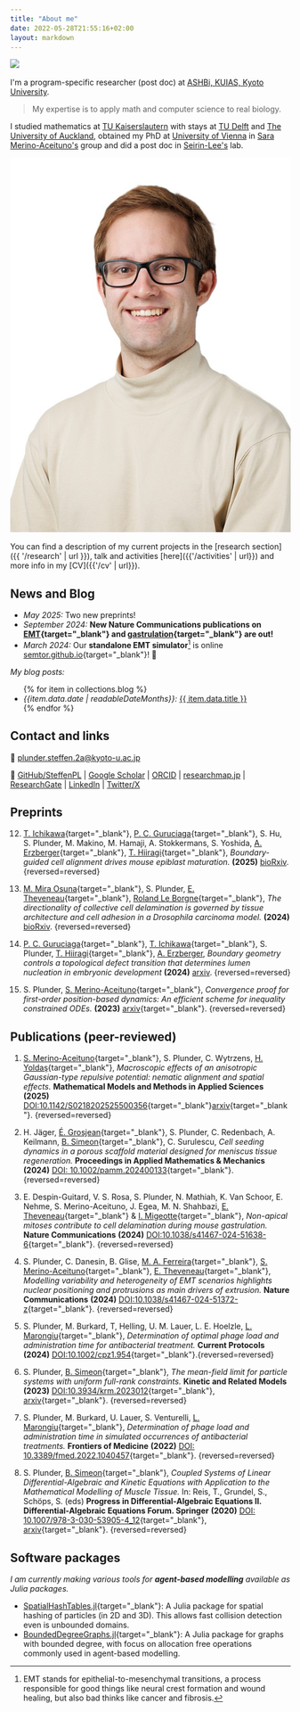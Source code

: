 ```yaml
---
title: "About me"
date: 2022-05-28T21:55:16+02:00
layout: markdown
---
```



<div class="sm:float-right sm:max-w-[12em] sm:ml-2 md:flex hidden">
    <img src="/steffen_white.jpg">
</div>

I'm a program-specific researcher (post doc) at [ASHBi, KUIAS, Kyoto University](https://ashbi.kyoto-u.ac.jp/).

> My expertise is to apply math and computer science to real biology.

I studied mathematics at [TU Kaiserslautern](https://www.mathematik.uni-kl.de/en/) with stays at [TU Delft](https://www.tudelft.nl/en/eemcs/the-faculty/departments/applied-mathematics) and [The University of Auckland](https://www.auckland.ac.nz/en/science/about-the-faculty/department-of-mathematics.html), obtained my PhD at [University of Vienna](https://mathematik.univie.ac.at/en/research/biomathematics-and-dynamical-systems/) in [Sara Merino-Aceituno's](https://sites.google.com/view/saramerinoaceituno/about) group and did a post doc in [Seirin-Lee's](https://sites.google.com/site/seirin711lee/home) lab.

<div class="container md:hidden drop-shadow-xl">
<img class="mx-auto max-w-[12em]" src="./steffen_white.jpg">
</div>


You can find a description of my current projects in the [research section]({{ '/research' | url }}), talk and activities [here]({{'/activities' | url}}) and more info in my [CV]({{'/cv' | url}}).

## News and Blog

- _May 2025:_ Two new preprints! 
- _September 2024:_ **New Nature Communications publications on [EMT](https://doi.org/10.1038/s41467-024-51372-z){target="_blank"} and [gastrulation](https://doi.org/10.1038/s41467-024-51638-6){target="_blank"} are out!**
- _March 2024:_ Our **standalone EMT simulator**[^1] is online [semtor.github.io](https://semtor.github.io/){target="_blank"}! 🎉

_My blog posts:_ 
<ul class="list-inside mt-0 pt-0">
{% for item in collections.blog %}
<li>
    <i>{{item.data.date | readableDateMonths}}:</i>
    <a href="{{ item.url | url}}">{{ item.data.title }}</a>
</li>
{% endfor %}
</ul>

## Contact and links

<!--Office 03.125, Faculty of Mathematics, Oskar-Morgenstern-Platz 1, Vienna.<br>-->
📧 <a href="mailto:plunder.steffen.2a@kyoto-u.ac.jp">plunder.steffen.2a@kyoto-u.ac.jp</a>

🔗 [GitHub/SteffenPL](https://github.com/SteffenPL) | [Google Scholar](https://scholar.google.com/citations?user=-QyslKMAAAAJ&hl=en)  | [ORCID](https://orcid.org/0000-0002-3371-3790) | [researchmap.jp](https://researchmap.jp/steffen-plunder) | [ResearchGate](https://www.researchgate.net/profile/Steffen-Plunder) | [LinkedIn](https://at.linkedin.com/in/steffen-plunder) | [Twitter/X](https://twitter.com/SteffenPlunder)



## Preprints

12. [T. Ichikawa](https://ashbi.kyoto-u.ac.jp/member/takafumi-ichikawa/){target="_blank"}, [P. C. Guruciaga](https://sites.google.com/view/pamelaguruciaga/home){target="_blank"}, S. Hu, S. Plunder, M. Makino, M. Hamaji, A. Stokkermans, S. Yoshida, [A. Erzberger](https://www.embl.org/people/person/anna-erzberger/){target="_blank"}, [T. Hiiragi](https://ashbi.kyoto-u.ac.jp/research-group/hiiragi-group/){target="_blank"}, _Boundary-guided cell alignment drives mouse epiblast maturation._ **(2025)** [bioRxiv](https://doi.org/10.1101/2025.04.28.650859).
{reversed=reversed}

11. [M. Mira Osuna](https://sbcf.fr/en/member/marta-mira-osuna/){target="_blank"}, S. Plunder, [E. Theveneau](https://cbi-toulouse.fr/eng/equipe-theveneau){target="_blank"}, [Roland Le Borgne](https://igdr.univ-rennes.fr/en/roland-le-borgne){target="_blank"}, _The directionality of collective cell delamination is governed by tissue architecture and cell adhesion in a Drosophila carcinoma model._ **(2024)** [bioRxiv](https://www.biorxiv.org/content/10.1101/2024.10.08.617152v1).
{reversed=reversed}

9. [P. C. Guruciaga](https://sites.google.com/view/pamelaguruciaga/home){target="_blank"}, [T. Ichikawa](https://ashbi.kyoto-u.ac.jp/member/takafumi-ichikawa/){target="_blank"}, S. Plunder, [T. Hiiragi](https://ashbi.kyoto-u.ac.jp/research-group/hiiragi-group/){target="_blank"}, [A. Erzberger](https://www.embl.org/people/person/anna-erzberger/), _Boundary geometry controls a topological defect transition that determines lumen nucleation in embryonic development_ **(2024)**
[arxiv](https://arxiv.org/abs/2403.08710).
{reversed=reversed}

8. S. Plunder, [S. Merino-Aceituno](https://sites.google.com/view/saramerinoaceituno){target="_blank"}, _Convergence proof for first-order position-based dynamics: An efficient scheme for inequality constrained ODEs._ **(2023)** [arxiv](https://arxiv.org/abs/2310.01215){target="_blank"}.
{reversed=reversed}

## Publications (peer-reviewed)

1. [S. Merino-Aceituno](https://sites.google.com/view/saramerinoaceituno){target="_blank"}, S. Plunder, C. Wytrzens, [H. Yoldaş](https://sites.google.com/view/havvayoldas/home){target="_blank"}, _Macroscopic effects of an anisotropic Gaussian-type repulsive potential: nematic alignment and spatial effects._ **Mathematical Models and Methods in Applied Sciences** **(2025)** [DOI:10.1142/S0218202525500356](https://doi.org/10.1142/S0218202525500356){target="_blank"}[arxiv](http://arxiv.org/abs/2410.06740){target="_blank"}.
{reversed=reversed}

2. H. Jäger, [É. Grosjean](https://grosjean1.github.io/){target="_blank"}, S. Plunder, C. Redenbach, A. Keilmann, [B. Simeon](https://www.mathematik.uni-kl.de/en/das/people/head/simeon){target="_blank"}, C. Surulescu, _Cell seeding dynamics in a porous scaffold material designed for meniscus tissue regeneration._ **Proceedings in Applied Mathematics & Mechanics** **(2024)** [DOI: 10.1002/pamm.202400133](http://doi.org/10.1002/pamm.202400133){target="_blank"}.
{reversed=reversed}

2. E. Despin-Guitard, V. S. Rosa, S. Plunder, N. Mathiah, K. Van Schoor, E. Nehme, S. Merino-Aceituno, J. Egea, M. N. Shahbazi, [E. Theveneau](https://cbi-toulouse.fr/eng/equipe-theveneau){target="_blank"} & [I. Migeotte](https://iribhm.org/isabelle-migeotte/){target="_blank"}, _Non-apical mitoses contribute to cell delamination during mouse gastrulation._ **Nature Communications** **(2024)** [DOI:10.1038/s41467-024-51638-6](https://doi.org/10.1038/s41467-024-51638-6){target="_blank"}.
{reversed=reversed}

2. S. Plunder, C. Danesin, B. Glise, [M. A. Ferreira](https://marinaaferreira.com/){target="_blank"}, [S. Merino-Aceituno](https://sites.google.com/view/saramerinoaceituno){target="_blank"}, [E. Theveneau](https://cbi-toulouse.fr/eng/equipe-theveneau){target="_blank"}, _Modelling variability and heterogeneity of EMT scenarios highlights nuclear positioning and protrusions as main drivers of extrusion._ **Nature Communications** **(2024)** [DOI:10.1038/s41467-024-51372-z](https://doi.org/10.1038/s41467-024-51372-z){target="_blank"}.
{reversed=reversed}

2. S. Plunder, M. Burkard, T, Helling, U. M. Lauer, L. E. Hoelzle, [L. Marongiu](https://nutritionalbiochemistry.uni-hohenheim.de/en/luigi-marongiu-en){target="_blank"}, _Determination of optimal phage load and administration time for antibacterial treatment._ **Current Protocols** **(2024)** [DOI:10.1002/cpz1.954](https://doi.org/10.1002/cpz1.954){target="_blank"}.{reversed=reversed}

2. S. Plunder, [B. Simeon](https://www.mathematik.uni-kl.de/en/das/people/head/simeon){target="_blank"}, _The mean-field limit for particle systems with uniform full-rank constraints._ **Kinetic and Related Models** **(2023)** [DOI:10.3934/krm.2023012](https://www.aimsciences.org/article/doi/10.3934/krm.2023012){target="_blank"}, [arxiv](https://arxiv.org/abs/2203.07249){target="_blank"}.
{reversed=reversed}

2. S. Plunder, M. Burkard, U. Lauer, S. Venturelli, [L. Marongiu](https://nutritionalbiochemistry.uni-hohenheim.de/en/luigi-marongiu-en){target="_blank"}, _Determination of phage load and administration time in simulated occurrences of antibacterial treatments._ **Frontiers of Medicine** **(2022)** [DOI: 10.3389/fmed.2022.1040457](https://doi.org/10.3389/fmed.2022.1040457){target="_blank"}.
{reversed=reversed}

2. S. Plunder, [B. Simeon](https://www.mathematik.uni-kl.de/en/das/people/head/simeon){target="_blank"}, _Coupled Systems of Linear Differential-Algebraic and Kinetic Equations with Application to the Mathematical Modelling of Muscle Tissue._
In: Reis, T., Grundel, S., Schöps, S. (eds) **Progress in Differential-Algebraic Equations II. Differential-Algebraic Equations Forum. Springer** **(2020)** [DOI: 10.1007/978-3-030-53905-4_12](https://doi.org/10.1007/978-3-030-53905-4_12){target="_blank"}, [arxiv](https://arxiv.org/abs/1911.05468){target="_blank"}.
{reversed=reversed}

## Software packages

*I am currently making various tools for **agent-based modelling** available as Julia packages.*

- [SpatialHashTables.jl](https://github.com/SteffenPL/SpatialHashTables.jl){target="_blank"}: A Julia package for spatial hashing of particles (in 2D and 3D). This allows fast collision detection even is unbounded domains.
- [BoundedDegreeGraphs.jl](https://github.com/SteffenPL/BoundedDegreeGraphs.jl){target="_blank"}: A Julia package for graphs with bounded degree, with focus on allocation free operations commonly 
used in agent-based modelling. 

[^1]: EMT stands for epithelial-to-mesenchymal transitions, a process responsible for good things like neural crest formation and wound healing, but also bad thinks like cancer and fibrosis.
